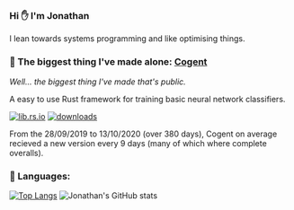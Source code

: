 ### Hi ✋ I'm Jonathan

I lean towards systems programming and like optimising things.

### 🌟 The biggest thing I've made alone: [Cogent](https://github.com/JonathanWoollett-Light/cogent)

*Well... the biggest thing I've made that's public.*

A easy to use Rust framework for training basic neural network classifiers.

[![lib.rs.io](https://img.shields.io/crates/v/cogent?color=blue&label=lib.rs)](https://lib.rs/crates/cogent)
[![downloads](https://img.shields.io/crates/d/cogent)](https://crates.io/crates/cogent)

From the 28/09/2019 to 13/10/2020 (over 380 days), Cogent on average recieved a new version every 9 days (many of which where complete overalls).

### 💬 Languages:

[![Top Langs](https://github-readme-stats.vercel.app/api/top-langs/?username=JonathanWoollett-Light&layout=compact&langs_count=12&hide=java&exclude_repo=CSC327-A2&theme=dark)](https://github.com/JonathanWoollett-Light/github-readme-stats)
![Jonathan's GitHub stats](https://github-readme-stats.vercel.app/api?username=JonathanWoollett-Light&theme=dark)
